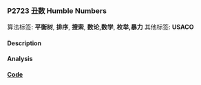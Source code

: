 
### P2723 丑数 Humble Numbers

算法标签: **平衡树**, **排序**, **搜索**, **数论,数学**, **枚举,暴力**
其他标签: **USACO**

#### Description


#### Analysis


#### [Code](../../cpp/27/p2723.cpp)



